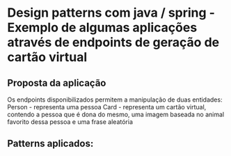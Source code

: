 # Design patterns com java / spring - Exemplo de algumas aplicações através de endpoints de geração de cartão virtual

## Proposta da aplicação
Os endpoints disponibilizados permitem a manipulação de duas entidades:
Person - representa uma pessoa
Card - representa um cartão virtual, contendo a pessoa que é dona do mesmo, uma imagem baseada no animal favorito dessa pessoa e uma frase aleatória

## Patterns aplicados: